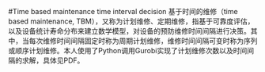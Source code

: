 #Time based maintenance time interval decision
基于时间的维修（time based maintenance, TBM），又称为计划维修、定期维修，指基于可靠度评估，以及设备统计寿命分布来建立数学模型，对设备的预防维修时间间隔进行决策。其中，当每次维修时间间隔固定时称为周期计划维修，维修时间间隔可变时称为序列或顺序计划维修。本人使用了Python调用Gurobi实现了计划维修次数以及时间间隔的求解，具体见PDF。
